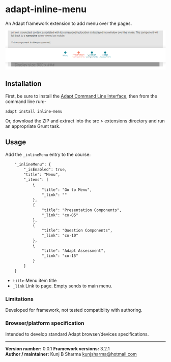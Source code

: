 # adapt-inline-menu  
    
An Adapt framework extension to add menu over the pages.

<img src="assets/adapt-inline-menu.png" alt="Inline menu">

## Installation

First, be sure to install the [Adapt Command Line Interface](https://github.com/cajones/adapt-cli), then from the command line run:-

    adapt install inline-menu

Or, download the ZIP and extract into the src > extensions directory and run an appropriate Grunt task.

## Usage

Add the `_inlineMenu` entry to the course:

```
	"_inlineMenu": {
		"_isEnabled": true,
		"title": "Menu",
		"_items": [
	        {
	            "title": "Go to Menu",
	            "_link": ""
	        },
	        {
	            "title": "Presentation Components",
	            "_link": "co-05"
	        },
	        {
	            "title": "Question Components",
	            "_link": "co-10"
	        },
	        {
	            "title": "Adapt Assessment",
	            "_link": "co-15"
	        }
		]
	}
```

* `title` Menu item title
* `_link` Link to page. Empty sends to main menu.


### Limitations

Developed for framework, not tested compatiblity with authoring.

### Browser/platform specification

Intended to develop standard Adapt browser/devices specifications.

----------------------------
**Version number:**  0.0.1 
**Framework versions:** 3.2.1      
**Author / maintainer:** Kunj B Sharma <kunjsharma@hotmail.com>     
